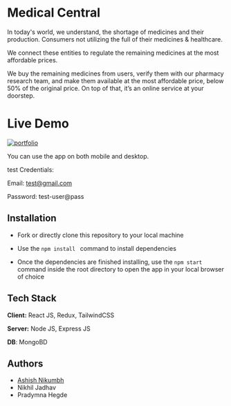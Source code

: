 
# Medical Central

In today's world, we understand, the shortage of medicines and their production.
Consumers not utilizing the full of their medicines & healthcare. 

We connect these entities to regulate the remaining medicines at the most affordable prices.

We buy the remaining medicines from users, verify them with our pharmacy research team,
and make them available at the most affordable price, below 50% of the original price.
On top of that, it’s an online service at your doorstep.




# Live Demo

[![portfolio](https://img.shields.io/badge/DEMO-000?style=for-the-badge&logo=ko-fi&logoColor=white)](https://medical.project-test.online/)


You can use the app on both mobile and desktop.

test Credentials:

Email: test@gmail.com

Password: test-user@pass




## Installation

* Fork or directly clone this repository to your local machine

* Use the ```npm install ``` command to install dependencies

* Once the dependencies are finished installing, use the ```npm start``` command inside the root directory to open the app in your local browser of choice



    
## Tech Stack

**Client:** React JS, Redux, TailwindCSS

**Server:** Node JS, Express JS

**DB**: MongoBD


## Authors

- [Ashish Nikumbh](https://www.linkedin.com/in/ashish-nikumbh-01714416b/)
- Nikhil Jadhav
- Pradymna Hegde
